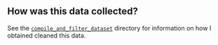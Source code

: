 ## How was this data collected?
See the [`compile_and_filter_dataset`](../compile_and_filter_dataset/) directory for information on how I obtained cleaned this data.